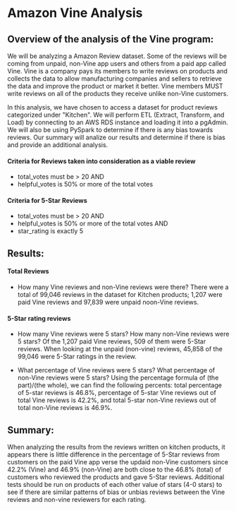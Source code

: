 # Amazon Vine Analysis
## Overview of the analysis of the Vine program:
We will be analyzing a Amazon Review dataset. Some of the reviews will be coming from unpaid, non-Vine app users and others from a paid app called Vine. Vine is a company pays its members to write reviews on products and collects the data to allow manufacturing companies and sellers to retrieve the data and improve the product or market it better. Vine members MUST write reviews on all of the products they receive unlike non-Vine customers.

In this analysis, we have chosen to access a dataset for product reviews categorized under "Kitchen". We will perform ETL (Extract, Transform, and Load) by connecting to an AWS RDS instance and loading it into a pgAdmin. We will also be using PySpark to determine if there is any bias towards reviews. Our summary will analize our results and determine if there is bias and provide an additional analysis.

#### Criteria for Reviews taken into consideration as a viable review
- total_votes must be > 20 AND
- helpful_votes is 50% or more of the total votes

#### Criteria for 5-Star Reviews
- total_votes must be > 20 AND
- helpful_votes is 50% or more of the total votes AND
- star_rating is exactly 5

## Results:
#### Total Reviews
- How many Vine reviews and non-Vine reviews were there?
There were a total of 99,046 reviews in the dataset for Kitchen products; 1,207 were paid Vine reviews and 97,839 were unpaid noon-Vine reviews.

#### 5-Star rating reviews
- How many Vine reviews were 5 stars? How many non-Vine reviews were 5 stars?
Of the 1,207 paid Vine reviews, 509 of them were 5-Star reviews. When looking at the unpaid (non-vine) reviews, 45,858 of the 99,046 were 5-Star ratings in the review.

- What percentage of Vine reviews were 5 stars? What percentage of non-Vine reviews were 5 stars?
Using the percentage formula of (the part)/(the whole), we can find the following percents: total percentage of 5-star reviews is 46.8%, percentage of 5-star Vine reviews out of total Vine reviews is 42.2%, and total 5-star non-Vine reviews out of total non-Vine reviews is 46.9%.

## Summary:
When analyzing the results from the reviews written on kitchen products, it appears there is little difference in the percentage of 5-Star reviews from customers on the paid Vine app verse the updaid non-Vine customers since 42.2% (Vine) and 46.9% (non-Vine) are both close to the 46.8% (total) of customers who reviewed the products and gave 5-Star reviews. Additional tests should be run on products of each other value of stars (4-0 stars) to see if there are similar patterns of bias or unbias reviews between the Vine reviews and non-vine reviewers for each rating.
